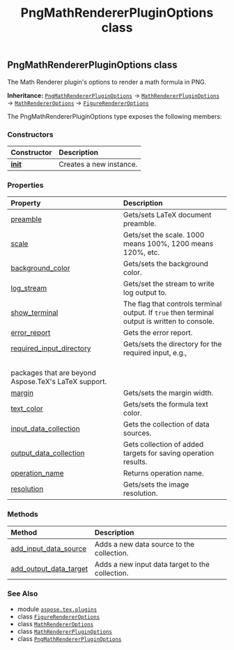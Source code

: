 ﻿---
title: PngMathRendererPluginOptions class
second_title: Aspose.TeX for Python via .NET API References
description: 
type: docs
weight: 120
url: /python-net/aspose.tex.plugins/pngmathrendererpluginoptions/
is_root: false
---

## PngMathRendererPluginOptions class

The Math Renderer plugin's options to render a math formula in PNG.



**Inheritance:** [`PngMathRendererPluginOptions`](/tex/python-net/aspose.tex.plugins/pngmathrendererpluginoptions) → 
[`MathRendererPluginOptions`](/tex/python-net/aspose.tex.plugins/mathrendererpluginoptions) → 
[`MathRendererOptions`](/tex/python-net/aspose.tex.features/mathrendereroptions) → 
[`FigureRendererOptions`](/tex/python-net/aspose.tex.features/figurerendereroptions)



The PngMathRendererPluginOptions type exposes the following members:

### Constructors
| Constructor | Description |
| :- | :- |
| [__init__](/tex/python-net/aspose.tex.plugins/pngmathrendererpluginoptions/__init__/#) | Creates a new instance. |


### Properties
| Property | Description |
| :- | :- |
| [preamble](/tex/python-net/aspose.tex.plugins/pngmathrendererpluginoptions/preamble) | Gets/sets LaTeX document preamble. |
| [scale](/tex/python-net/aspose.tex.plugins/pngmathrendererpluginoptions/scale) | Gets/set the scale. 1000 means 100%, 1200 means 120%, etc. |
| [background_color](/tex/python-net/aspose.tex.plugins/pngmathrendererpluginoptions/background_color) | Gets/sets the background color. |
| [log_stream](/tex/python-net/aspose.tex.plugins/pngmathrendererpluginoptions/log_stream) | Gets/set the stream to write log output to. |
| [show_terminal](/tex/python-net/aspose.tex.plugins/pngmathrendererpluginoptions/show_terminal) | The flag that controls terminal output. If `true` then terminal output is written to console. |
| [error_report](/tex/python-net/aspose.tex.plugins/pngmathrendererpluginoptions/error_report) | Gets the error report. |
| [required_input_directory](/tex/python-net/aspose.tex.plugins/pngmathrendererpluginoptions/required_input_directory) | Gets/sets the directory for the required input, e.g.,<br/>packages that are beyond Aspose.TeX's LaTeX support. |
| [margin](/tex/python-net/aspose.tex.plugins/pngmathrendererpluginoptions/margin) | Gets/sets the margin width. |
| [text_color](/tex/python-net/aspose.tex.plugins/pngmathrendererpluginoptions/text_color) | Gets/sets the formula text color. |
| [input_data_collection](/tex/python-net/aspose.tex.plugins/pngmathrendererpluginoptions/input_data_collection) | Gets the collection of data sources. |
| [output_data_collection](/tex/python-net/aspose.tex.plugins/pngmathrendererpluginoptions/output_data_collection) | Gets collection of added targets for saving operation results. |
| [operation_name](/tex/python-net/aspose.tex.plugins/pngmathrendererpluginoptions/operation_name) | Returns operation name. |
| [resolution](/tex/python-net/aspose.tex.plugins/pngmathrendererpluginoptions/resolution) | Gets/sets the image resolution. |


### Methods
| Method | Description |
| :- | :- |
| [add_input_data_source](/tex/python-net/aspose.tex.plugins/pngmathrendererpluginoptions/add_input_data_source/#aspose.tex.plugins.IDataSource) | Adds a new data source to the collection. |
| [add_output_data_target](/tex/python-net/aspose.tex.plugins/pngmathrendererpluginoptions/add_output_data_target/#aspose.tex.plugins.IDataSource) | Adds a new input data target to the collection. |



### See Also
* module [`aspose.tex.plugins`](..)
* class [`FigureRendererOptions`](/tex/python-net/aspose.tex.features/figurerendereroptions)
* class [`MathRendererOptions`](/tex/python-net/aspose.tex.features/mathrendereroptions)
* class [`MathRendererPluginOptions`](/tex/python-net/aspose.tex.plugins/mathrendererpluginoptions)
* class [`PngMathRendererPluginOptions`](/tex/python-net/aspose.tex.plugins/pngmathrendererpluginoptions)
